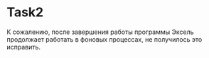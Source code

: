 # Task2
К сожалению, после завершения работы программы Эксель продолжает работать в фоновых процессах, не получилось это исправить.